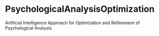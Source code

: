 # PsychologicalAnalysisOptimization
Artificial Intelligence Approach for Optimization and Refinement of Psychological Analysis
